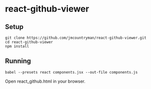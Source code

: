 # react-github-viewer

## Setup
```
git clone https://github.com/jmcountryman/react-github-viewer.git
cd react-github-viewer
npm install
```

## Running
```
babel --presets react components.jsx --out-file components.js
```
Open react_github.html in your browser.
